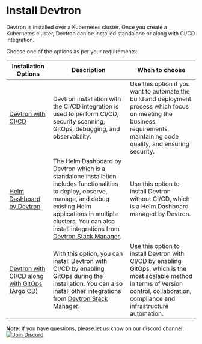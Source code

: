 # Install Devtron


Devtron is installed over a Kubernetes cluster. Once you create a Kubernetes cluster, Devtron can be installed standalone or along with CI/CD integration.

Choose one of the options as per your requirements:

| Installation Options | Description | When to choose  |
| --- | --- | --- |
| [Devtron with CI/CD](setup/install/install-devtron-with-cicd.md) | Devtron installation with the CI/CD integration is used to perform CI/CD, security scanning, GitOps, debugging, and observability. | Use this option if you want to automate the build and deployment process which focus on meeting the business requirements, maintaining code quality, and ensuring security. |
| [Helm Dashboard by Devtron](setup/install/install-devtron.md) | The Helm Dashboard by Devtron which is a standalone installation includes functionalities to deploy, observe, manage, and debug existing Helm applications in multiple clusters. You can also install integrations from [Devtron Stack Manager](https://docs.devtron.ai/v/v0.6/usage/integrations?q=). | Use this option to install Devtron without CI/CD, which is a Helm Dashboard managed by Devtron. |
| [Devtron with CI/CD along with GitOps (Argo CD)](setup/install/install-devtron-with-cicd-with-gitops.md) | With this option, you can install Devtron with CI/CD by enabling GitOps during the installation. You can also install other integrations from [Devtron Stack Manager](https://docs.devtron.ai/v/v0.6/usage/integrations?q=). |  Use this option to install Devtron with CI/CD by enabling GitOps, which is the most scalable method in terms of version control, collaboration, compliance and infrastructure automation.  |


**Note**: If you have questions, please let us know on our discord channel. [![Join Discord](https://img.shields.io/badge/Join%20us%20on-Discord-e01563.svg)](https://discord.gg/jsRG5qx2gp)
